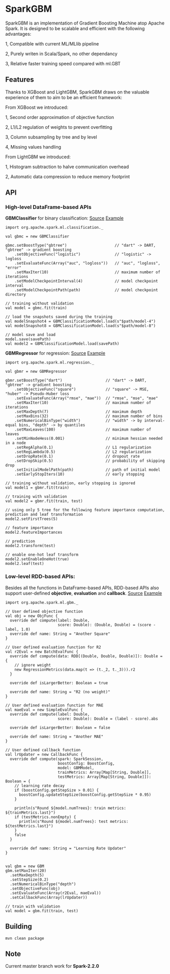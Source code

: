 # SparkGBM
SparkGBM is an implementation of Gradient Boosting Machine atop Apache Spark.
It is designed to be scalable and efficient with the following advantages:

1, Compatible with current ML/MLlib pipeline

2, Purely writen in Scala/Spark, no other dependancy

3, Relative faster training speed compared with ml.GBT


## Features
Thanks to XGBoost and LightGBM, SparkGBM draws on the valuable experience of them to aim to be an efficient framework:

From XGBoost we introduced:

1, Second order approximation of objective function

2, L1/L2 regulation of weights to prevent overfitting

3, Column subsampling by tree and by level

4, Missing values handling

From LightGBM we introduced:

1, Histogram subtraction to halve communication overhead

2, Automatic data compression to reduce memory footprint


## API

### High-level DataFrame-based APIs

**GBMClassifier** for binary classification: 
[Source](https://github.com/zhengruifeng/SparkGBM/blob/master/src/main/scala/org/apache/spark/ml/classification/GBMClassifier.scala)
[Example](https://github.com/zhengruifeng/SparkGBM/blob/master/src/main/scala/example/GBMClassifierExample.scala)

    import org.apache.spark.ml.classification._
    
    val gbmc = new GBMClassifier
    
    gbmc.setBoostType("gbtree")                     // "dart" -> DART, "gbtree" -> gradient boosting
        .setObjectiveFunc("logistic")               // "logistic" -> logloss
        .setEvaluateFunc(Array("auc", "logloss"))   // "auc", "logloss", "error"
        .setMaxIter(10)                             // maximum number of iterations
        .setModelCheckpointInterval(4)              // model checkpoint interval
        .setModelCheckpointPath(path)               // model checkpoint directory
    
    // training without validation
    val model = gbmc.fit(train)
    
    // load the snapshots saved during the training
    val modelSnapshot4 = GBMClassificationModel.load(s"$path/model-4")
    val modelSnapshot8 = GBMClassificationModel.load(s"$path/model-8")

    // model save and load
    model.save(savePath)
    val model2 = GBMClassificationModel.load(savePath)

**GBMRegressor** for regression: 
[Source](https://github.com/zhengruifeng/SparkGBM/blob/master/src/main/scala/org/apache/spark/ml/regression/GBMRegressor.scala)
[Example](https://github.com/zhengruifeng/SparkGBM/blob/master/src/main/scala/example/GBMRegressorExample.scala)


    import org.apache.spark.ml.regression._
    
    val gbmr = new GBMRegressor
    
    gbmr.setBoostType("dart")                   // "dart" -> DART, "gbtree" -> gradient boosting
        .setObjectiveFunc("square")             // "square" -> MSE, "huber" -> Pseudo-Huber loss
        .setEvaluateFunc(Array("rmse", "mae"))  // "rmse", "mse", "mae"
        .setMaxIter(10)                         // maximum number of iterations
        .setMaxDepth(7)                         // maximum depth
        .setMaxBins(32)                         // maximum number of bins
        .setNumericalBinType("width")           // "width" -> by interval-equal bins, "depth" -> by quantiles 
        .setMaxLeaves(100)                      // maximum number of leaves
        .setMinNodeHess(0.001)                  // minimum hessian needed in a node
        .setRegAlpha(0.1)                       // L1 regularization
        .setRegLambda(0.5)                      // L2 regularization
        .setDropRate(0.1)                       // dropout rate
        .setDropSkip(0.5)                       // probability of skipping drop
        .setInitialModelPath(path)              // path of initial model
        .setEarlyStopIters(10)                  // early stopping
    
    // training without validation, early stopping is ignored
    val model1 = gbmr.fit(train) 
    
    // training with validation
    val model2 = gbmr.fit(train, test)
    
    // using only 5 tree for the following feature importance computation, prediction and leaf transformation 
    model2.setFirstTrees(5)
    
    // feature importance
    model2.featureImportances
    
    // prediction
    model2.transform(test)
    
    // enable one-hot leaf transform
    model2.setEnableOneHot(true)
    model2.leaf(test)
   

### Low-level RDD-based APIs:

Besides all the functions in DataFrame-based APIs, RDD-based APIs also support user-defined **objective**, **evaluation** and **callback**.
[Source](https://github.com/zhengruifeng/SparkGBM/blob/master/src/main/scala/org/apache/spark/ml/gbm/GBM.scala)
[Example](https://github.com/zhengruifeng/SparkGBM/blob/master/src/main/scala/example/GBMExample.scala)

    import org.apache.spark.ml.gbm._
    
    // User defined objective function
    val obj = new ObjFunc {
      override def compute(label: Double,
                           score: Double): (Double, Double) = (score - label, 1.0)
      override def name: String = "Another Square"
    }

    // User defined evaluation function for R2
    val r2Eval = new BatchEvalFunc {
      override def compute(data: RDD[(Double, Double, Double)]): Double = {
        // ignore weight
        new RegressionMetrics(data.map(t => (t._2, t._3))).r2
      }

      override def isLargerBetter: Boolean = true

      override def name: String = "R2 (no weight)"
    }

    // User defined evaluation function for MAE
    val maeEval = new SimpleEvalFunc {
      override def compute(label: Double,
                           score: Double): Double = (label - score).abs

      override def isLargerBetter: Boolean = false

      override def name: String = "Another MAE"
    }

    // User defined callback function
    val lrUpdater = new CallbackFunc {
      override def compute(spark: SparkSession,
                           boostConfig: BoostConfig,
                           model: GBMModel,
                           trainMetrics: Array[Map[String, Double]],
                           testMetrics: Array[Map[String, Double]]): Boolean = {
        // learning rate decay
        if (boostConfig.getStepSize > 0.01) {
          boostConfig.updateStepSize(boostConfig.getStepSize * 0.95)
        }

        println(s"Round ${model.numTrees}: train metrics: ${trainMetrics.last}")
        if (testMetrics.nonEmpty) {
          println(s"Round ${model.numTrees}: test metrics: ${testMetrics.last}")
        }
        false
      }

      override def name: String = "Learning Rate Updater"
    }


    val gbm = new GBM
    gbm.setMaxIter(20)
      .setMaxDepth(5)
      .setStepSize(0.2)
      .setNumericalBinType("depth")
      .setObjectiveFunc(obj)
      .setEvaluateFunc(Array(r2Eval, maeEval))
      .setCallbackFunc(Array(lrUpdater))

    // train with validation
    val model = gbm.fit(train, test)
    



## Building

    mvn clean package
    
## Note

Current master branch work for **Spark-2.2.0**
